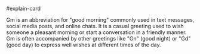 #explain-card 

Gm is an abbreviation for "good morning" commonly used in text messages, social media posts, and online chats. It is a casual greeting used to wish someone a pleasant morning or start a conversation in a friendly manner. Gm is often accompanied by other greetings like "Gn" (good night) or "Gd" (good day) to express well wishes at different times of the day.